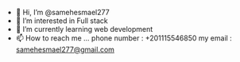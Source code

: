 - 👋 Hi, I’m @samehesmael277
- 👀 I’m interested in Full stack
- 🌱 I’m currently learning web development
- 📫 How to reach me ...
phone number : +201115546850
my email : samehesmael277@gmail.com

<!---
samehesmael277/samehesmael277 is a ✨ special ✨ repository because its `README.md` (this file) appears on your GitHub profile.
You can click the Preview link to take a look at your changes.
--->
